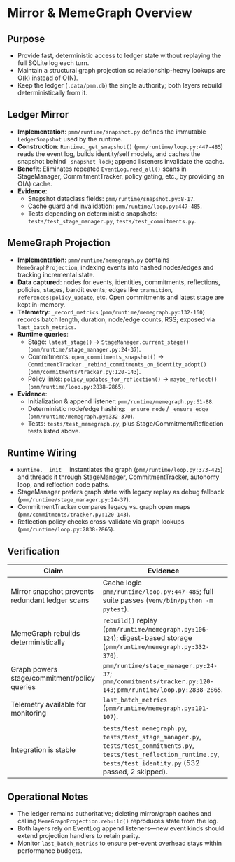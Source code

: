 # Mirror & MemeGraph Overview

## Purpose

- Provide fast, deterministic access to ledger state without replaying the full SQLite log each turn.
- Maintain a structural graph projection so relationship-heavy lookups are O(k) instead of O(N).
- Keep the ledger (`.data/pmm.db`) the single authority; both layers rebuild deterministically from it.

## Ledger Mirror

- **Implementation**: `pmm/runtime/snapshot.py` defines the immutable `LedgerSnapshot` used by the runtime.
- **Construction**: `Runtime._get_snapshot()` (`pmm/runtime/loop.py:447-485`) reads the event log, builds identity/self models, and caches the snapshot behind `_snapshot_lock`; append listeners invalidate the cache.
- **Benefit**: Eliminates repeated `EventLog.read_all()` scans in StageManager, CommitmentTracker, policy gating, etc., by providing an O(Δ) cache.
- **Evidence**:
  - Snapshot dataclass fields: `pmm/runtime/snapshot.py:8-17`.
  - Cache guard and invalidation: `pmm/runtime/loop.py:447-485`.
  - Tests depending on deterministic snapshots: `tests/test_stage_manager.py`, `tests/test_commitments.py`.

## MemeGraph Projection

- **Implementation**: `pmm/runtime/memegraph.py` contains `MemeGraphProjection`, indexing events into hashed nodes/edges and tracking incremental state.
- **Data captured**: nodes for events, identities, commitments, reflections, policies, stages, bandit events; edges like `transition`, `references:policy_update`, etc. Open commitments and latest stage are kept in-memory.
- **Telemetry**: `_record_metrics` (`pmm/runtime/memegraph.py:132-160`) records batch length, duration, node/edge counts, RSS; exposed via `last_batch_metrics`.
- **Runtime queries**:
  - Stage: `latest_stage()` → `StageManager.current_stage()` (`pmm/runtime/stage_manager.py:24-37`).
  - Commitments: `open_commitments_snapshot()` → `CommitmentTracker._rebind_commitments_on_identity_adopt()` (`pmm/commitments/tracker.py:120-143`).
  - Policy links: `policy_updates_for_reflection()` → `maybe_reflect()` (`pmm/runtime/loop.py:2838-2865`).
- **Evidence**:
  - Initialization & append listener: `pmm/runtime/memegraph.py:61-88`.
  - Deterministic node/edge hashing: `_ensure_node` / `_ensure_edge` (`pmm/runtime/memegraph.py:332-370`).
  - Tests: `tests/test_memegraph.py`, plus Stage/Commitment/Reflection tests listed above.

## Runtime Wiring

- `Runtime.__init__` instantiates the graph (`pmm/runtime/loop.py:373-425`) and threads it through StageManager, CommitmentTracker, autonomy loop, and reflection code paths.
- StageManager prefers graph state with legacy replay as debug fallback (`pmm/runtime/stage_manager.py:24-37`).
- CommitmentTracker compares legacy vs. graph open maps (`pmm/commitments/tracker.py:120-143`).
- Reflection policy checks cross-validate via graph lookups (`pmm/runtime/loop.py:2838-2865`).

## Verification

| Claim | Evidence |
| ----- | -------- |
| Mirror snapshot prevents redundant ledger scans | Cache logic `pmm/runtime/loop.py:447-485`; full suite passes (`venv/bin/python -m pytest`). |
| MemeGraph rebuilds deterministically | `rebuild()` replay (`pmm/runtime/memegraph.py:106-124`); digest-based storage (`pmm/runtime/memegraph.py:332-370`). |
| Graph powers stage/commitment/policy queries | `pmm/runtime/stage_manager.py:24-37`; `pmm/commitments/tracker.py:120-143`; `pmm/runtime/loop.py:2838-2865`. |
| Telemetry available for monitoring | `last_batch_metrics` (`pmm/runtime/memegraph.py:101-107`). |
| Integration is stable | `tests/test_memegraph.py`, `tests/test_stage_manager.py`, `tests/test_commitments.py`, `tests/test_reflection_runtime.py`, `tests/test_identity.py` (532 passed, 2 skipped). |

## Operational Notes

- The ledger remains authoritative; deleting mirror/graph caches and calling `MemeGraphProjection.rebuild()` reproduces state from the log.
- Both layers rely on EventLog append listeners—new event kinds should extend projection handlers to retain parity.
- Monitor `last_batch_metrics` to ensure per-event overhead stays within performance budgets.
